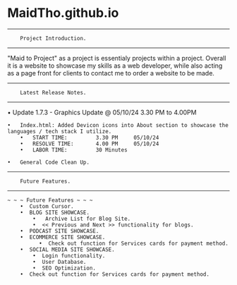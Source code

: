 # MaidTho.github.io

---------------------------------------------------
        Project Introduction.
---------------------------------------------------

"Maid to Project" as a project is essentialy projects within a project. Overall it is a website to showcase my skills as a web developer,
while also acting as a page front for clients to contact me to order a website to be made. 

---------------------------------------------------
        Latest Release Notes.
---------------------------------------------------

• Update 1.7.3 - Graphics Update    @   05/10/24    3.30 PM to 4.00PM

    •   Index.html: Added Devicon icons into About section to showcase the languages / tech stack I utilize.
        •   START TIME: 		3.30 PM 	05/10/24
        •   RESOLVE TIME: 		4.00 PM	    05/10/24
        •   LABOR TIME: 		30 Minutes
    
    •   General Code Clean Up.
    
---------------------------------------------------
        Future Features.
---------------------------------------------------

    ~ ~ ~ Future Features ~ ~ ~
        •  Custom Cursor.  
        •  BLOG SITE SHOWCASE. 
            •   Archive List for Blog Site.
            •  << Previous and Next >> functionality for blogs.
        •  PODCAST SITE SHOWCASE.
        •  ECOMMERCE SITE SHOWCASE.
              •  Check out function for Services cards for payment method.
        •  SOCIAL MEDIA SITE SHOWCASE.
            •  Login functionality.
            •  User Database.
            •  SEO Optimization.            
        •  Check out function for Services cards for payment method.
